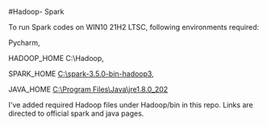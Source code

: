 #Hadoop- Spark

To run Spark codes on WIN10 21H2 LTSC, following environments required:

Pycharm,

HADOOP_HOME C:\Hadoop,

SPARK_HOME [C:\spark-3.5.0-bin-hadoop3](https://spark.apache.org/downloads.html),

JAVA_HOME [C:\Program Files\Java\jre1.8.0_202](https://www.oracle.com/tr/java/technologies/javase/javase8-archive-downloads.html)

I've added required Hadoop files under Hadoop/bin in this repo. Links are directed to official spark and java pages. 
